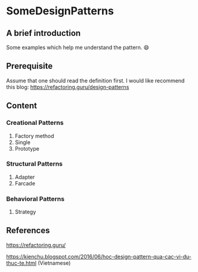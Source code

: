 # SomeDesignPatterns

## A brief introduction
Some examples which help me understand the pattern. :smile:

## Prerequisite
Assume that one should read the definition first. I would like recommend this blog: https://refactoring.guru/design-patterns

## Content
### Creational Patterns
1. Factory method
2. Single
3. Prototype

### Structural Patterns
1. Adapter
2. Farcade

### Behavioral Patterns
1. Strategy

## References
https://refactoring.guru/

https://kienchu.blogspot.com/2016/06/hoc-design-pattern-qua-cac-vi-du-thuc-te.html (Vietnamese)
